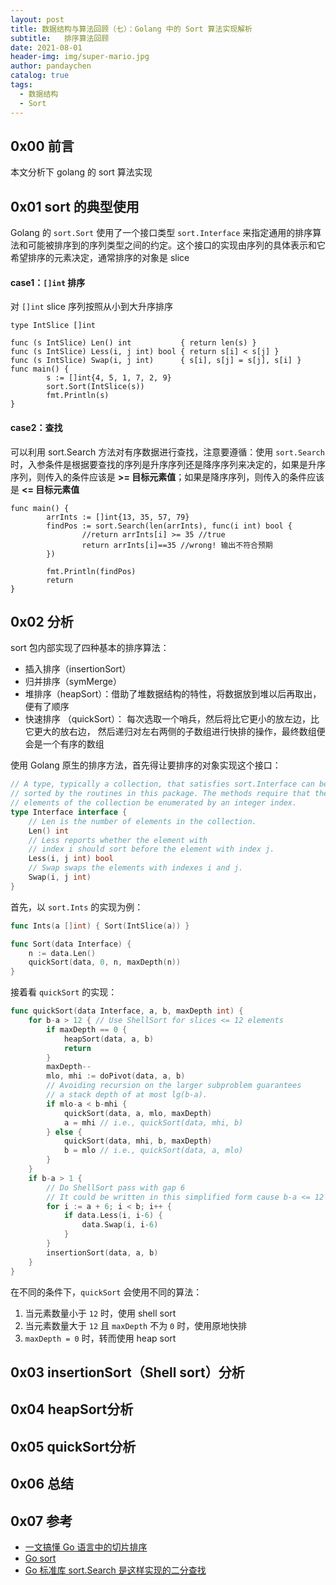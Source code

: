 ```yaml
---
layout: post
title: 数据结构与算法回顾（七）：Golang 中的 Sort 算法实现解析
subtitle:   排序算法回顾
date: 2021-08-01
header-img: img/super-mario.jpg
author: pandaychen
catalog: true
tags:
  - 数据结构
  - Sort
---
```


## 0x00 前言
本文分析下 golang 的 sort 算法实现

##  0x01    sort 的典型使用
Golang 的 `sort.Sort` 使用了一个接口类型 `sort.Interface` 来指定通用的排序算法和可能被排序到的序列类型之间的约定。这个接口的实现由序列的具体表示和它希望排序的元素决定，通常排序的对象是 slice

####    case1：`[]int` 排序
对 `[]int` slice 序列按照从小到大升序排序
```GOLANG
type IntSlice []int

func (s IntSlice) Len() int           { return len(s) }
func (s IntSlice) Less(i, j int) bool { return s[i] < s[j] }
func (s IntSlice) Swap(i, j int)      { s[i], s[j] = s[j], s[i] }
func main() {
        s := []int{4, 5, 1, 7, 2, 9}
        sort.Sort(IntSlice(s))
        fmt.Println(s)
}
```

####  case2：查找
可以利用 sort.Search 方法对有序数据进行查找，注意要遵循：使用 `sort.Search` 时，入参条件是根据要查找的序列是升序序列还是降序序列来决定的，如果是升序序列，则传入的条件应该是 **>= 目标元素值**；如果是降序序列，则传入的条件应该是 **<= 目标元素值**
```golang
func main() {
        arrInts := []int{13, 35, 57, 79}
        findPos := sort.Search(len(arrInts), func(i int) bool {
                //return arrInts[i] >= 35 //true
                return arrInts[i]==35 //wrong! 输出不符合预期
        })

        fmt.Println(findPos)
        return
}
```

##  0x02    分析
sort 包内部实现了四种基本的排序算法：
-   插入排序（insertionSort）
-   归并排序（symMerge）
-   堆排序（heapSort）：借助了堆数据结构的特性，将数据放到堆以后再取出，便有了顺序
-   快速排序 （quickSort）： 每次选取一个哨兵，然后将比它更小的放左边，比它更大的放右边， 然后递归对左右两侧的子数组进行快排的操作，最终数组便会是一个有序的数组

使用 Golang 原生的排序方法，首先得让要排序的对象实现这个接口：
```GO
// A type, typically a collection, that satisfies sort.Interface can be
// sorted by the routines in this package. The methods require that the
// elements of the collection be enumerated by an integer index.
type Interface interface {
	// Len is the number of elements in the collection.
	Len() int
	// Less reports whether the element with
	// index i should sort before the element with index j.
	Less(i, j int) bool
	// Swap swaps the elements with indexes i and j.
	Swap(i, j int)
}
```

首先，以 `sort.Ints` 的实现为例：

```GO
func Ints(a []int) { Sort(IntSlice(a)) }

func Sort(data Interface) {
	n := data.Len()
	quickSort(data, 0, n, maxDepth(n))
}
```

接着看 `quickSort` 的实现：

```go
func quickSort(data Interface, a, b, maxDepth int) {
	for b-a > 12 { // Use ShellSort for slices <= 12 elements
		if maxDepth == 0 {
			heapSort(data, a, b)
			return
		}
		maxDepth--
		mlo, mhi := doPivot(data, a, b)
		// Avoiding recursion on the larger subproblem guarantees
		// a stack depth of at most lg(b-a).
		if mlo-a < b-mhi {
			quickSort(data, a, mlo, maxDepth)
			a = mhi // i.e., quickSort(data, mhi, b)
		} else {
			quickSort(data, mhi, b, maxDepth)
			b = mlo // i.e., quickSort(data, a, mlo)
		}
	}
	if b-a > 1 {
		// Do ShellSort pass with gap 6
		// It could be written in this simplified form cause b-a <= 12
		for i := a + 6; i < b; i++ {
			if data.Less(i, i-6) {
				data.Swap(i, i-6)
			}
		}
		insertionSort(data, a, b)
	}
}
```

在不同的条件下，`quickSort` 会使用不同的算法：
1.	当元素数量小于 `12` 时，使用 shell sort
2.	当元素数量大于 `12` 且 `maxDepth` 不为 `0` 时，使用原地快排
3.	`maxDepth = 0` 时，转而使用 heap sort

##	0x03	insertionSort（Shell sort）分析

##	0x04	heapSort分析

##	0x05	quickSort分析

##	0x06	总结


##  0x07 参考
-   [一文搞懂 Go 语言中的切片排序](https://tonybai.com/2020/11/26/slice-sort-in-go/)
-   [Go sort](https://www.jianshu.com/p/a7317f1a4e50)
- [Go 标准库 sort.Search 是这样实现的二分查找](https://segmentfault.com/a/1190000040178984)